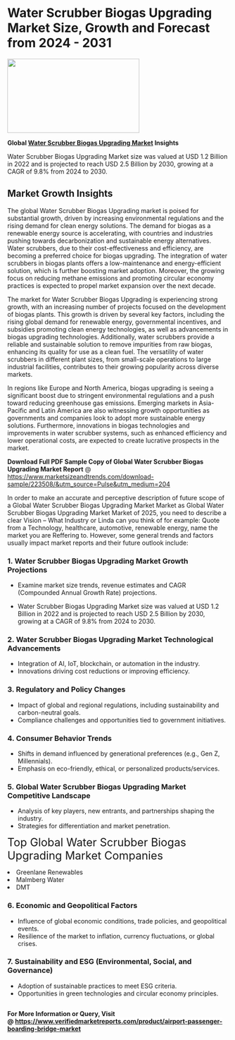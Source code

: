<H1>Water Scrubber Biogas Upgrading Market Size, Growth and Forecast from 2024 - 2031</H1><img class="aligncenter size-medium wp-image-584254" src="https://thirdeyenews.in/wp-content/uploads/2024/09/Global-Market-Research-300x168.jpeg" alt="" width="300" height="168" /><p><strong>Global&nbsp;<a href="https://www.marketsizeandtrends.com/download-sample/223508/&amp;utm_source=Pulse&amp;utm_medium=204">Water Scrubber Biogas Upgrading Market</a> Insights</strong></p><p>Water Scrubber Biogas Upgrading Market size was valued at USD 1.2 Billion in 2022 and is projected to reach USD 2.5 Billion by 2030, growing at a CAGR of 9.8% from 2024 to 2030.</p><p><h2>Market Growth Insights</h2> <p>The global Water Scrubber Biogas Upgrading market is poised for substantial growth, driven by increasing environmental regulations and the rising demand for clean energy solutions. The demand for biogas as a renewable energy source is accelerating, with countries and industries pushing towards decarbonization and sustainable energy alternatives. Water scrubbers, due to their cost-effectiveness and efficiency, are becoming a preferred choice for biogas upgrading. The integration of water scrubbers in biogas plants offers a low-maintenance and energy-efficient solution, which is further boosting market adoption. Moreover, the growing focus on reducing methane emissions and promoting circular economy practices is expected to propel market expansion over the next decade.</p> <p><strong></strong></p> <p>The market for Water Scrubber Biogas Upgrading is experiencing strong growth, with an increasing number of projects focused on the development of biogas plants. This growth is driven by several key factors, including the rising global demand for renewable energy, governmental incentives, and subsidies promoting clean energy technologies, as well as advancements in biogas upgrading technologies. Additionally, water scrubbers provide a reliable and sustainable solution to remove impurities from raw biogas, enhancing its quality for use as a clean fuel. The versatility of water scrubbers in different plant sizes, from small-scale operations to large industrial facilities, contributes to their growing popularity across diverse markets.</p> <p>In regions like Europe and North America, biogas upgrading is seeing a significant boost due to stringent environmental regulations and a push toward reducing greenhouse gas emissions. Emerging markets in Asia-Pacific and Latin America are also witnessing growth opportunities as governments and companies look to adopt more sustainable energy solutions. Furthermore, innovations in biogas technologies and improvements in water scrubber systems, such as enhanced efficiency and lower operational costs, are expected to create lucrative prospects in the market.</p> <p></p><p><span class=""><strong>Download Full PDF Sample Copy of Global Water Scrubber Biogas Upgrading Market Report</strong> @ <a href="https://www.marketsizeandtrends.com/download-sample/223508/&amp;utm_source=Pulse&amp;utm_medium=204" target="_blank">https://www.marketsizeandtrends.com/download-sample/223508/&amp;utm_source=Pulse&amp;utm_medium=204</a></span></p><p>In order to make an accurate and perceptive description of future scope of a Global&nbsp;Water Scrubber Biogas Upgrading Market Market as Global&nbsp;Water Scrubber Biogas Upgrading Market Market of 2025, you need to describe a clear Vision &ndash; What Industry or Linda can you think of for example: Quote from a Technology, healthcare, automotive, renewable energy, name the market you are Reffering to. However, some general trends and factors usually impact market reports and their future outlook include:</p><h3>1.&nbsp;<strong>Water Scrubber Biogas Upgrading Market Growth Projections</strong></h3><ul><li>Examine market size trends, revenue estimates and CAGR (Compounded Annual Growth Rate) projections.</li><li><p>Water Scrubber Biogas Upgrading Market size was valued at USD 1.2 Billion in 2022 and is projected to reach USD 2.5 Billion by 2030, growing at a CAGR of 9.8% from 2024 to 2030.</p></li></ul><h3>2.&nbsp;<strong>Water Scrubber Biogas Upgrading Market Technological Advancements</strong></h3><ul><li>Integration of AI, IoT, blockchain, or automation in the industry.</li><li>Innovations driving cost reductions or improving efficiency.</li></ul><h3>3.&nbsp;<strong>Regulatory and Policy Changes</strong></h3><ul><li>Impact of global and regional regulations, including sustainability and carbon-neutral goals.</li><li>Compliance challenges and opportunities tied to government initiatives.</li></ul><h3>4.&nbsp;<strong>Consumer Behavior Trends</strong></h3><ul><li>Shifts in demand influenced by generational preferences (e.g., Gen Z, Millennials).</li><li>Emphasis on eco-friendly, ethical, or personalized products/services.</li></ul><h3>5.&nbsp;<strong>Global Water Scrubber Biogas Upgrading Market Competitive Landscape</strong></h3><ul><li>Analysis of key players, new entrants, and partnerships shaping the industry.</li><li>Strategies for differentiation and market penetration.</li></ul><p data-pm-slice="1 1 []"><span style="color: inherit; font-family: inherit; font-size: 25px;">Top Global Water Scrubber Biogas Upgrading Market Companies</span></p><div class="" data-test-id=""><p><li>Greenlane Renewables</li><li> Malmberg Water</li><li> DMT</li></p></div><h3>6.&nbsp;<strong>Economic and Geopolitical Factors</strong></h3><ul><li>Influence of global economic conditions, trade policies, and geopolitical events.</li><li>Resilience of the market to inflation, currency fluctuations, or global crises.</li></ul><h3>7.&nbsp;<strong>Sustainability and ESG (Environmental, Social, and Governance)</strong></h3><ul><li>Adoption of sustainable practices to meet ESG criteria.</li><li>Opportunities in green technologies and circular economy principles.</li></ul><h2><strong style="font-size: 14px;">For More Information or Query, Visit @&nbsp;</strong><a style="background-color: #ffffff; font-size: 14px;" href="https://www.marketsizeandtrends.com/report/water-scrubber-biogas-upgrading-market/" target="_blank">https://www.verifiedmarketreports.com/product/airport-passenger-boarding-bridge-market</a></h2>
